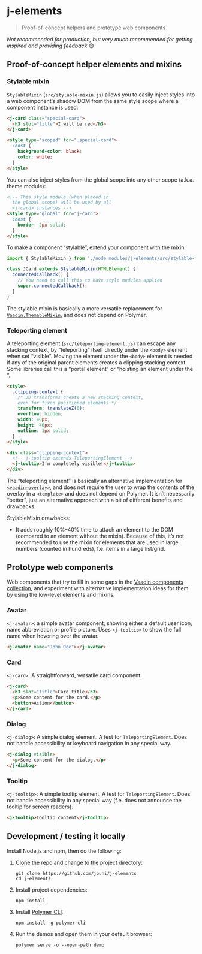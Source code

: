 # j-elements

> Proof-of-concept helpers and prototype web components

*Not recommended for production, but very much recommended for getting inspired and providing feedback* 😊



## Proof-of-concept helper elements and mixins



### Stylable mixin

`StylableMixin` (`src/stylable-mixin.js`) allows you to easily inject styles into a web component’s shadow DOM from the same style scope where a component instance is used:

```html
<j-card class="special-card">
  <h3 slot="title">I will be red</h3>
</j-card>

<style type="scoped" for=".special-card">
  :host {
    background-color: black;
    color: white;
  }
</style>
```

You can also inject styles from the global scope into any other scope (a.k.a. theme module):

```html
<!-- This style module (when placed in
  the global scope) will be used by all
  <j-card> instances -->
<style type="global" for="j-card">
  :host {
    border: 2px solid;
  }
</style>
```

To make a component “stylable”, extend your component with the mixin:

```javascript
import { StylableMixin } from './node_modules/j-elements/src/stylable-mixin.js';

class JCard extends StylableMixin(HTMLElement) {
  connectedCallback() {
    // You need to call this to have style modules applied
    super.connectedCallback();
  }
}
```

The stylable mixin is basically a more versatile replacement for [`Vaadin.ThemableMixin`](https://github.com/vaadin/vaadin-themable-mixin/), and does not depend on Polymer.






### Teleporting element

A teleporting element (`src/teleporting-element.js`) can escape any stacking context, by “teleporting” itself directly under the `<body>` element when set “visible”. Moving the element under the `<body>` element is needed if any of the original parent elements creates a clipping stacking context. Some libraries call this a “portal element” or “hoisting an element under the <body>”.

```html
<style>
  .clipping-context {
    /* 3D transforms create a new stacking context,
    even for fixed positioned elements */
    transform: translateZ(0);
    overflow: hidden;
    width: 40px;
    height: 40px;
    outline: 1px solid;
  }
</style>

<div class="clipping-context">
  <!-- j-tooltip extends TeleportingElement -->
  <j-tooltip>I’m completely visible!</j-tooltip>
</div>
```

The “teleporting element” is basically an alternative implementation for [`<vaadin-overlay>`](https://github.com/vaadin/vaadin-overlay), and does not require the user to wrap the contents of the overlay in a `<template>` and does not depend on Polymer. It isn’t necessarily “better”, just an alternative approach with a bit of different benefits and drawbacks.

StylableMixin drawbacks:
- It adds roughly 10%–40% time to attach an element to the DOM (compared to an element without the mixin). Because of this, it’s not recommended to use the mixin for elements that are used in large numbers (counted in hundreds), f.e. items in a large list/grid.









## Prototype web components

Web components that try to fill in some gaps in the [Vaadin components collection](https://vaadin.com/components), and experiment with alternative implementation ideas for them by using the low-level elements and mixins.


### Avatar

`<j-avatar>`: a simple avatar component, showing either a default user icon, name abbreviation or profile picture. Uses `<j-tooltip>` to show the full name when hovering over the avatar.

```html
<j-avatar name="John Doe"></j-avatar>
```


### Card

`<j-card>`: A straightforward, versatile card component.

```html
<j-card>
  <h3 slot="title">Card title</h3>
  <p>Some content for the card.</p>
  <button>Action</button>
</j-card>
```


### Dialog

`<j-dialog>`: A simple dialog element. A test for `TeleportingElement`. Does not handle accessibility or keyboard navigation in any special way.

```html
<j-dialog visible>
  <p>Some content for the dialog.</p>
</j-dialog>
```


### Tooltip

`<j-tooltip>`: A simple tooltip element. A test for `TeleportingElement`. Does not handle accessibility in any special way (f.e. does not announce the tooltip for screen readers).

```html
<j-tooltip>Tooltip content</j-tooltip>
```






## Development / testing it locally

Install Node.js and npm, then do the following:

1. Clone the repo and change to the project directory:

    ```
    git clone https://github.com/jouni/j-elements
    cd j-elements
    ```

1. Install project dependencies:

    ```
    npm install
    ```

1. Install [Polymer CLI](https://www.polymer-project.org/3.0/docs/tools/polymer-cli):

    ```
    npm install -g polymer-cli
    ```

1. Run the demos and open them in your default browser:

    ```
    polymer serve -o --open-path demo
    ```
